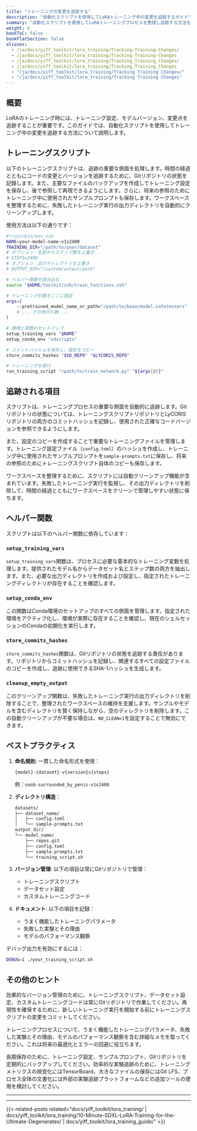 ```yaml
---
title: "トレーニングの変更を追跡する"
description: "自動化スクリプトを使用してLoRAトレーニング中の変更を追跡するガイド"
summary: "自動化スクリプトを使用してLoRAトレーニングプロセスを整理し追跡する方法を学びます。モデルバージョンの管理、設定のバックアップ、クリーンなトレーニング作業環境の維持が含まれています。"
weight: 8
bookToC: false
bookFlatSection: false
aliases:
  - /ja/docs/yiff_toolkit/lora_training/Tracking-Training-Changes/
  - /ja/docs/yiff_toolkit/lora_training/Tracking-Training-Changes
  - /ja/docs/yiff_toolkit/lora_training/Tracking_Training_Changes/
  - /ja/docs/yiff_toolkit/lora_training/Tracking_Training_Changes
  - "/ja/docs/yiff_toolkit/lora_training/Tracking Training Changes/"
  - "/ja/docs/yiff_toolkit/lora_training/Tracking Training Changes"
---
```


## 概要

LoRAのトレーニング時には、トレーニング設定、モデルバージョン、変更点を追跡することが重要です。このガイドでは、自動化スクリプトを使用してトレーニング中の変更を追跡する方法について説明します。

## トレーニングスクリプト

以下のトレーニングスクリプトは、追跡の重要な側面を処理します。時間の経過とともにコードの変更とバージョンを追跡するために、Gitリポジトリの状態を記録します。また、主要なファイルのバックアップを作成してトレーニング設定を保存し、後で参照して再現できるようにします。さらに、将来の参照のためにトレーニング中に使用されたサンプルプロンプトも保存します。ワークスペースを整理するために、失敗したトレーニング実行の出力ディレクトリを自動的にクリーンアップします。

使用方法は以下の通りです：

```zsh
#!/usr/bin/env zsh
NAME=your-model-name-v1s2400
TRAINING_DIR="/path/to/your/dataset"
# オプション：名前からステップ数を上書き
# STEPS=2400
# オプション：出力ディレクトリを上書き
# OUTPUT_DIR="/custom/output/path"

# ヘルパー関数を読み込む
source "$HOME/toolkit/zsh/train_functions.zsh"

# トレーニング引数をここに設定
args=(
    --pretrained_model_name_or_path="/path/to/base/model.safetensors"
    # ... その他の引数 ...
)

# 環境と変数のセットアップ
setup_training_vars "$NAME"
setup_conda_env "sdscripts"

# コミットハッシュを保存し、設定をコピー
store_commits_hashes "$SD_REPO" "$LYCORIS_REPO"

# トレーニングを実行
run_training_script "/path/to/train_network.py" "${args[@]}"
```

## 追跡される項目

スクリプトは、トレーニングプロセスの重要な側面を自動的に追跡します。Gitリポジトリの状態については、トレーニングスクリプトリポジトリとLyCORISリポジトリの両方のコミットハッシュを記録し、使用された正確なコードバージョンを参照できるようにします。

また、設定のコピーを作成することで重要なトレーニングファイルを管理します。トレーニング設定ファイル（`config.toml`）のハッシュを作成し、トレーニング中に使用されたサンプルプロンプトを`sample-prompts.txt`に保存し、将来の参照のためにトレーニングスクリプト自体のコピーも保存します。

ワークスペースを整理するために、スクリプトには自動クリーンアップ機能が含まれています。失敗したトレーニング実行を監視し、その出力ディレクトリを削除して、時間の経過とともにワークスペースをクリーンで管理しやすい状態に保ちます。

## ヘルパー関数

スクリプトは以下のヘルパー関数に依存しています：

### `setup_training_vars`

`setup_training_vars`関数は、プロセスに必要な基本的なトレーニング変数を処理します。提供されたモデル名からデータセット名とステップ数の両方を抽出します。また、必要な出力ディレクトリを作成および設定し、指定されたトレーニングディレクトリが存在することを確認します。

### `setup_conda_env`

この関数はConda環境のセットアップのすべての側面を管理します。指定された環境をアクティブ化し、環境が実際に存在することを確認し、現在のシェルセッションのCondaの初期化を実行します。

### `store_commits_hashes`

`store_commits_hashes`関数は、Gitリポジトリの状態を追跡する責任があります。リポジトリからコミットハッシュを記録し、関連するすべての設定ファイルのコピーを作成し、追跡に使用できるSHA-1ハッシュを生成します。

### `cleanup_empty_output`

このクリーンアップ関数は、失敗したトレーニング実行の出力ディレクトリを削除することで、整理されたワークスペースの維持を支援します。サンプルやモデルを含むディレクトリを賢く保持しながら、空のディレクトリを削除します。この自動クリーンアップが不要な場合は、`NO_CLEAN=1`を設定することで無効にできます。

## ベストプラクティス

1. **命名規則**: 一貫した命名形式を使用：

   ```bash
   {model}-{dataset}-v{version}s{steps}
   ```

   例：`noob-surrounded_by_penis-v1s2400`

2. **ディレクトリ構造**：

   ```bash
   datasets/
   ├── dataset_name/
   │   ├── config.toml
   │   └── sample-prompts.txt
   output_dir/
   └── model_name/
       ├── repos.git
       ├── config.toml
       ├── sample-prompts.txt
       └── training_script.sh
   ```

3. **バージョン管理**: 以下の項目は常にGitリポジトリで管理：
   - トレーニングスクリプト
   - データセット設定
   - カスタムトレーニングコード

4. **ドキュメント**: 以下の項目を記録：
   - うまく機能したトレーニングパラメータ
   - 失敗した実験とその理由
   - モデルのパフォーマンス観察

デバッグ出力を有効にするには：

```bash
DEBUG=1 ./your_training_script.sh
```

## その他のヒント

効果的なバージョン管理のために、トレーニングスクリプト、データセット設定、カスタムトレーニングコードは常にGitリポジトリで作業してください。再現性を確保するために、新しいトレーニング実行を開始する前にトレーニングスクリプトの変更をコミットしてください。

トレーニングプロセスについて、うまく機能したトレーニングパラメータ、失敗した実験とその理由、モデルのパフォーマンス観察を含む詳細なメモを取ってください。これは将来の最適化とエラーの回避に役立ちます。

長期保存のために、トレーニング設定、サンプルプロンプト、Gitリポジトリを定期的にバックアップしてください。効率的な実験追跡のために、トレーニングメトリクスの視覚化にはTensorBoard、大きなファイルの保存にはGit LFS、プロセス全体の文書化には外部の実験追跡プラットフォームなどの追加ツールの使用を検討してください。

---

---

{{< related-posts related="docs/yiff_toolkit/lora_training/ | docs/yiff_toolkit/lora_training/10-Minute-SDXL-LoRA-Training-for-the-Ultimate-Degenerates/ | docs/yiff_toolkit/lora_training_guide/" >}}
